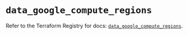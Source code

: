 # `data_google_compute_regions`

Refer to the Terraform Registry for docs: [`data_google_compute_regions`](https://registry.terraform.io/providers/hashicorp/google/4.85.0/docs/data-sources/compute_regions).
